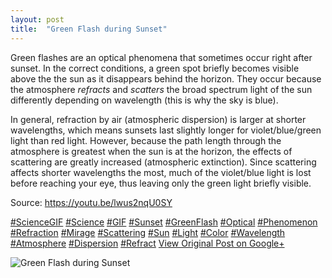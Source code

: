 ```yaml
---
layout: post
title:  "Green Flash during Sunset"
---
```


Green flashes are an optical phenomena that sometimes occur right after sunset. In the correct conditions, a green spot briefly becomes visible above the the sun as it disappears behind the horizon. They occur because the atmosphere _refracts_ and _scatters_ the broad spectrum light of the sun differently depending on wavelength (this is why the sky is blue).   
  
In general, refraction by air (atmospheric dispersion) is larger at shorter wavelengths, which means sunsets last slightly longer for violet/blue/green light than red light. However, because the path length through the atmosphere is greatest when the sun is at the horizon, the effects of scattering are greatly increased (atmospheric extinction). Since scattering affects shorter wavelengths the most, much of the violet/blue light is lost before reaching your eye, thus leaving only the green light briefly visible.  
  
Source: <https://youtu.be/lwus2nqU0SY>  
  
[#ScienceGIF](https://plus.google.com/s/%23ScienceGIF/posts) [#Science](https://plus.google.com/s/%23Science/posts) [#GIF](https://plus.google.com/s/%23GIF/posts) [#Sunset](https://plus.google.com/s/%23Sunset/posts) [#GreenFlash](https://plus.google.com/s/%23GreenFlash/posts) [#Optical](https://plus.google.com/s/%23Optical/posts) [#Phenomenon](https://plus.google.com/s/%23Phenomenon/posts) [#Refraction](https://plus.google.com/s/%23Refraction/posts) [#Mirage](https://plus.google.com/s/%23Mirage/posts) [#Scattering](https://plus.google.com/s/%23Scattering/posts) [#Sun](https://plus.google.com/s/%23Sun/posts) [#Light](https://plus.google.com/s/%23Light/posts) [#Color](https://plus.google.com/s/%23Color/posts) [#Wavelength](https://plus.google.com/s/%23Wavelength/posts) [#Atmosphere](https://plus.google.com/s/%23Atmosphere/posts) [#Dispersion](https://plus.google.com/s/%23Dispersion/posts) [#Refract](https://plus.google.com/s/%23Refract/posts)
[View Original Post on Google+](https://plus.google.com/+ColinSullender/posts/d2VLpkVZs3M)

![Green Flash during Sunset](/assets/img/2016-01-16-Green-Flash-during-Sunset.gif)
